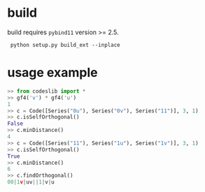 # build
build requires `pybind11` version >= 2.5.  
```
 python setup.py build_ext --inplace
 ```

 # usage example

 ```python
>> from codeslib import *
>> gf4('v') * gf4('u')
1
>> c = Code([Series("0u"), Series("0v"), Series("11")], 3, 1)
>> c.isSelfOrthogonal()
False
>> c.minDistance()
4
>> c = Code([Series("11"), Series("1u"), Series("1v")], 3, 1)
>> c.isSelfOrthogonal()
True
>> c.minDistance()
6
>> c.findOrthogonal()
00|1v|uv||1|v|u
 ```
 
